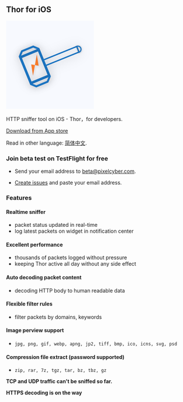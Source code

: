 ## Thor for iOS

![](thor_logo.png)

HTTP sniffer tool on iOS - Thor，for developers.

[Download from App store](https://itunes.apple.com/app/id1210562295)

Read in other language: [简体中文](README-zh-Hans.md).


### Join beta test on TestFlight for free

* Send your email address to beta@pixelcyber.com.

* [Create issues](https://github.com/PixelCyber/Thor/issues/new) and paste your email address.


### Features

#### Realtime sniffer

- packet status updated in real-time
- log latest packets on widget in notification center


#### Excellent performance

- thousands of packets logged without pressure
- keeping Thor active all day without any side effect


#### Auto decoding packet content

- decoding HTTP body to human readable data


#### Flexible filter rules

- filter packets by domains, keywords


#### Image perview support

- `jpg, png, gif, webp, apng, jp2, tiff, bmp, ico, icns, svg, psd`


#### Compression file extract (password supported)

- `zip, rar, 7z, tgz, tar, bz, tbz, gz`



**TCP and UDP traffic can't be sniffed so far.**

**HTTPS decoding is on the way**
